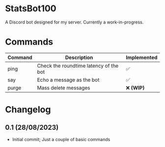 # StatsBot100
A Discord bot designed for my server. Currently a work-in-progress.

# Commands
| Command | Description | Implemented |
|---|---|---|
| ping | Check the roundtime latency of the bot | ✅ |
| say | Echo a message as the bot | ✅ |
| purge | Mass delete messages | ❌ **(WIP)**|

# Changelog
## 0.1 (28/08/2023)
- Initial commit; Just a couple of basic commands
